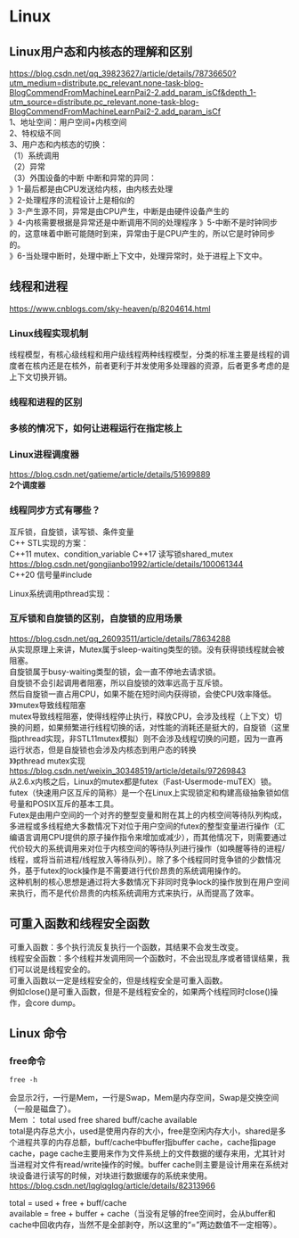 # Linux

## Linux用户态和内核态的理解和区别
https://blog.csdn.net/qq_39823627/article/details/78736650?utm_medium=distribute.pc_relevant.none-task-blog-BlogCommendFromMachineLearnPai2-2.add_param_isCf&depth_1-utm_source=distribute.pc_relevant.none-task-blog-BlogCommendFromMachineLearnPai2-2.add_param_isCf  
1、地址空间：用户空间+内核空间  
2、特权级不同  
3、用户态和内核态的切换：  
（1）系统调用  
（2）异常  
（3）外围设备的中断
中断和异常的异同：  
》1-最后都是由CPU发送给内核，由内核去处理  
》2-处理程序的流程设计上是相似的  
》3-产生源不同，异常是由CPU产生，中断是由硬件设备产生的  
》4-内核需要根据是异常还是中断调用不同的处理程序
》5-中断不是时钟同步的，这意味着中断可能随时到来，异常由于是CPU产生的，所以它是时钟同步的。  
》6-当处理中断时，处理中断上下文中，处理异常时，处于进程上下文中。

## 线程和进程
https://www.cnblogs.com/sky-heaven/p/8204614.html
### Linux线程实现机制
线程模型，有核心级线程和用户级线程两种线程模型，分类的标准主要是线程的调度者在核内还是在核外，前者更利于并发使用多处理器的资源，后者更多考虑的是上下文切换开销。

### 线程和进程的区别

### 多核的情况下，如何让进程运行在指定核上

### Linux进程调度器
https://blog.csdn.net/gatieme/article/details/51699889  
**2个调度器**  

### 线程同步方式有哪些？  
互斥锁，自旋锁，读写锁、条件变量  
C++ STL实现的方案：  
C++11 mutex、condition_variable
C++17 读写锁shared_mutex https://blog.csdn.net/gongjianbo1992/article/details/100061344  
C++20 信号量#include<semaphore>  

Linux系统调用pthread实现：  

### 互斥锁和自旋锁的区别，自旋锁的应用场景  
https://blog.csdn.net/qq_26093511/article/details/78634288  
从实现原理上来讲，Mutex属于sleep-waiting类型的锁。没有获得锁线程就会被阻塞。  
自旋锁属于busy-waiting类型的锁，会一直不停地去请求锁。  
自旋锁不会引起调用者阻塞，所以自旋锁的效率远高于互斥锁。  
然后自旋锁一直占用CPU，如果不能在短时间内获得锁，会使CPU效率降低。  
》》mutex导致线程阻塞  
mutex导致线程阻塞，使得线程停止执行，释放CPU，会涉及线程（上下文）切换的问题，如果频繁进行线程切换的话，对性能的消耗还是挺大的，自旋锁（这里指pthread实现，非STL11mutex模拟）则不会涉及线程切换的问题，因为一直再运行状态，但是自旋锁也会涉及内核态到用户态的转换  
》》pthread mutex实现  
https://blog.csdn.net/weixin_30348519/article/details/97269843  
从2.6.x内核之后，Linux的mutex都是futex（Fast-Usermode-muTEX）锁。  
futex（快速用户区互斥的简称）是一个在Linux上实现锁定和构建高级抽象锁如信号量和POSIX互斥的基本工具。  
Futex是由用户空间的一个对齐的整型变量和附在其上的内核空间等待队列构成，多进程或多线程绝大多数情况下对位于用户空间的futex的整型变量进行操作（汇编语言调用CPU提供的原子操作指令来增加或减少），而其他情况下，则需要通过代价较大的系统调用来对位于内核空间的等待队列进行操作（如唤醒等待的进程/线程，或将当前进程/线程放入等待队列）。除了多个线程同时竞争锁的少数情况外，基于futex的lock操作是不需要进行代价昂贵的系统调用操作的。  
这种机制的核心思想是通过将大多数情况下非同时竞争lock的操作放到在用户空间来执行，而不是代价昂贵的内核系统调用方式来执行，从而提高了效率。  

## 可重入函数和线程安全函数
可重入函数：多个执行流反复执行一个函数，其结果不会发生改变。  
线程安全函数：多个线程并发调用同一个函数时，不会出现乱序或者错误结果，我们可以说是线程安全的。  
可重入函数以一定是线程安全的，但是线程安全是可重入函数。  
例如close()是可重入函数，但是不是线程安全的，如果两个线程同时close()操作，会core dump。  


## Linux 命令
### free命令
```
free -h
```
会显示2行，一行是Mem，一行是Swap，Mem是内存空间，Swap是交换空间（一般是磁盘了）。  
Mem ： total used free shared buff/cache available  
total是内存总大小，used是使用内存的大小，free是空闲内存大小，shared是多个进程共享的内存总额，buff/cache中buffer指buffer cache，cache指page cache，page cache主要用来作为文件系统上的文件数据的缓存来用，尤其针对当进程对文件有read/write操作的时候。buffer cache则主要是设计用来在系统对块设备进行读写的时候，对块进行数据缓存的系统来使用。https://blog.csdn.net/lqglqglqg/article/details/82313966  

total = used + free + buff/cache  
available = free + buffer + cache（当没有足够的free空间时，会从buffer和cache中回收内存，当然不是全部剥夺，所以这里的“=”两边数值不一定相等）。  
